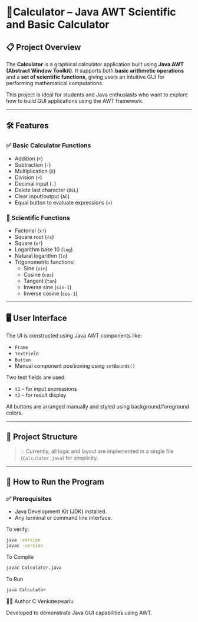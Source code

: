 # 🧮Calculator – Java AWT Scientific and Basic Calculator

## 📋 Project Overview

The **Calculator** is a graphical calculator application built using **Java AWT (Abstract Window Toolkit)**. It supports both **basic arithmetic operations** and a **set of scientific functions**, giving users an intuitive GUI for performing mathematical computations.

This project is ideal for students and Java enthusiasts who want to explore how to build GUI applications using the AWT framework.

---

## 🛠️ Features

### ✅ Basic Calculator Functions
- Addition (`+`)
- Subtraction (`-`)
- Multiplication (`X`)
- Division (`÷`)
- Decimal input (`.`)
- Delete last character (`DEL`)
- Clear input/output (`AC`)
- Equal button to evaluate expressions (`=`)

### 🧮 Scientific Functions
- Factorial (`x!`)
- Square root (`√x`)
- Square (`x²`)
- Logarithm base 10 (`log`)
- Natural logarithm (`ln`)
- Trigonometric functions:
  - Sine (`sin`)
  - Cosine (`cos`)
  - Tangent (`tan`)
  - Inverse sine (`sin-1`)
  - Inverse cosine (`cos-1`)

---

## 🖥️ User Interface

The UI is constructed using Java AWT components like:

- `Frame`
- `TextField`
- `Button`
- Manual component positioning using `setBounds()`

Two text fields are used:
- `t1` – for input expressions
- `t2` – for result display

All buttons are arranged manually and styled using background/foreground colors.

---

## 📁 Project Structure

> 💡 Currently, all logic and layout are implemented in a single file (`Calculator.java`) for simplicity.

---

## 🚀 How to Run the Program

### ✅ Prerequisites
- Java Development Kit (JDK) installed.
- Any terminal or command line interface.

To verify:
```bash
java -version
javac -version
```
To Compile
```bash
javac Calculator.java
```

To Run
```bash
java Calculator
```
👨‍💻 Author
C Venkateswarlu

Developed to demonstrate Java GUI capabilities using AWT.
